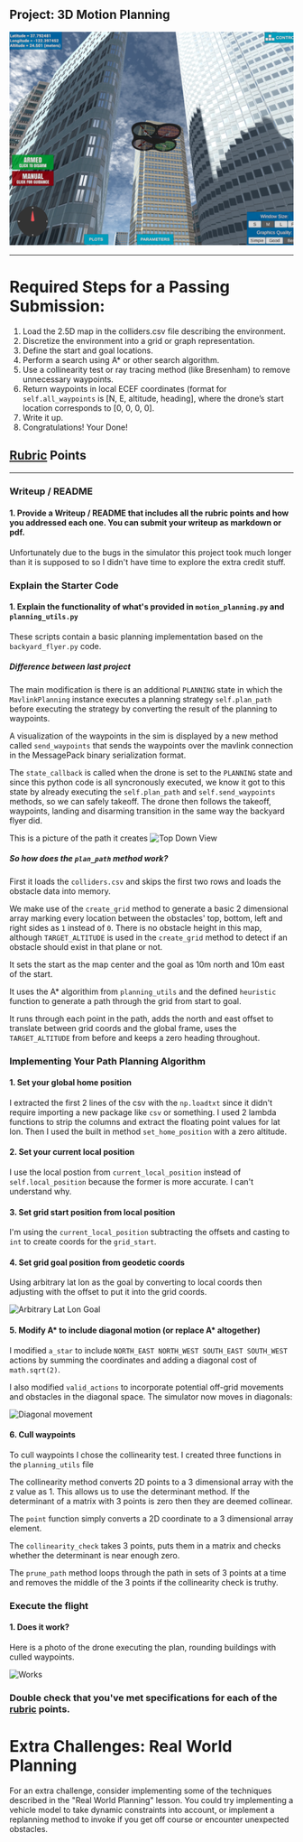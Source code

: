 ## Project: 3D Motion Planning
![Quad Image](./misc/enroute.png)

---


# Required Steps for a Passing Submission:
1. Load the 2.5D map in the colliders.csv file describing the environment.
2. Discretize the environment into a grid or graph representation.
3. Define the start and goal locations.
4. Perform a search using A* or other search algorithm.
5. Use a collinearity test or ray tracing method (like Bresenham) to remove unnecessary waypoints.
6. Return waypoints in local ECEF coordinates (format for `self.all_waypoints` is [N, E, altitude, heading], where the drone’s start location corresponds to [0, 0, 0, 0].
7. Write it up.
8. Congratulations!  Your Done!

## [Rubric](https://review.udacity.com/#!/rubrics/1534/view) Points

---
### Writeup / README

#### 1. Provide a Writeup / README that includes all the rubric points and how you addressed each one.  You can submit your writeup as markdown or pdf.  

Unfortunately due to the bugs in the simulator this project took much longer than it is supposed to so I didn't have time to explore the extra credit stuff.

### Explain the Starter Code

#### 1. Explain the functionality of what's provided in `motion_planning.py` and `planning_utils.py`

These scripts contain a basic planning implementation based on the `backyard_flyer.py` code. 

##### Difference between last project
The main modification is there is an additional `PLANNING` state in which the `MavlinkPlanning` instance executes a planning strategy `self.plan_path` before executing the strategy by converting the result of the planning to waypoints. 

A visualization of the waypoints in the sim is displayed by a new method called `send_waypoints` that sends the waypoints over the mavlink connection in the MessagePack binary serialization format. 

The `state_callback` is called when the drone is set to the `PLANNING` state and since this python code is all syncronously executed, we know it got to this state by already executing the `self.plan_path` and `self.send_waypoints` methods, so we can safely takeoff. The drone then follows the takeoff, waypoints, landing and disarming transition in the same way the backyard flyer did.

This is a picture of the path it creates
![Top Down View](https://i.imgur.com/1kmtspv.png)

##### So how does the `plan_path` method work? 
First it loads the `colliders.csv` and skips the first two rows and loads the obstacle data into memory. 

We make use of the `create_grid` method to generate a basic 2 dimensional array marking every location between the obstacles' top, bottom, left and right sides as `1` instead of `0`. There is no obstacle height in this map, although `TARGET_ALTITUDE` is used in the `create_grid` method to detect if an obstacle should exist in that plane or not.

It sets the start as the map center and the goal as 10m north and 10m east of the start.

It uses the A* algorithim from `planning_utils` and the defined `heuristic` function to generate a path through the grid from start to goal.

It runs through each point in the path, adds the north and east offset to translate between grid coords and the global frame, uses the `TARGET_ALTITUDE` from before and keeps a zero heading throughout.

<!-- 
Here's | A | Snappy | Table
--- | --- | --- | ---
1 | `highlight` | **bold** | 7.41
2 | a | b | c
3 | *italic* | text | 403
4 | 2 | 3 | abcd
 -->


### Implementing Your Path Planning Algorithm

#### 1. Set your global home position
I extracted the first 2 lines of the csv with the `np.loadtxt` since it didn't require importing a new package like `csv` or something. I used 2 lambda functions to strip the columns and extract the floating point values for lat lon. Then I used the built in method `set_home_position` with a zero altitude.


#### 2. Set your current local position
I use the local postion from `current_local_position` instead of `self.local_position` because the former is more accurate. I can't understand why.

#### 3. Set grid start position from local position
I'm using the `current_local_position` subtracting the offsets and casting to `int` to create coords for the `grid_start`.

#### 4. Set grid goal position from geodetic coords
Using arbitrary lat lon as the goal by converting to local coords then adjusting with the offset to put it into the grid coords.

![Arbitrary Lat Lon Goal](https://i.imgur.com/IdH7VFt.png)

#### 5. Modify A* to include diagonal motion (or replace A* altogether)
I modified `a_star` to include `NORTH_EAST NORTH_WEST SOUTH_EAST SOUTH_WEST` actions by summing the coordinates and adding a diagonal cost of `math.sqrt(2)`. 

I also modified `valid_actions` to incorporate potential off-grid movements and obstacles in the diagonal space. The simulator now moves in diagonals:

![Diagonal movement](https://i.imgur.com/pUav8la.png)


#### 6. Cull waypoints 
To cull waypoints I chose the collinearity test. I created three functions in the `planning_utils` file

The collinearity method converts 2D points to a 3 dimensional array with the z value as 1. This allows us to use the determinant method. If the determinant of a matrix with 3 points is zero then they are deemed collinear.

The `point` function simply converts a 2D coordinate to a 3 dimensional array element.

The `collinearity_check` takes 3 points, puts them in a matrix and checks whether the determinant is near enough zero.

The `prune_path` method loops through the path in sets of 3 points at a time and removes the middle of the 3 points if the collinearity check is truthy.


### Execute the flight
#### 1. Does it work?

Here is a photo of the drone executing the plan, rounding buildings with culled waypoints.

![Works](https://i.imgur.com/58CLCQA.png)


### Double check that you've met specifications for each of the [rubric](https://review.udacity.com/#!/rubrics/1534/view) points.
  
# Extra Challenges: Real World Planning

For an extra challenge, consider implementing some of the techniques described in the "Real World Planning" lesson. You could try implementing a vehicle model to take dynamic constraints into account, or implement a replanning method to invoke if you get off course or encounter unexpected obstacles.


